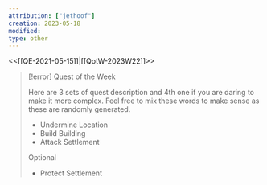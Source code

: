 ```yaml
---
attribution: ["jethoof"]
creation: 2023-05-18
modified: 
type: other
---
```

<<[[QE-2021-05-15]]|[[QotW-2023W22]]>>
> [!error] Quest of the Week
> 
> Here are 3 sets of quest description and 4th one if you are daring to make it more complex. Feel free to mix these words to make sense as these are randomly generated.
> 
> -   Undermine Location
> -   Build Building
> -   Attack Settlement
> 
> Optional
> 
> -   Protect Settlement
